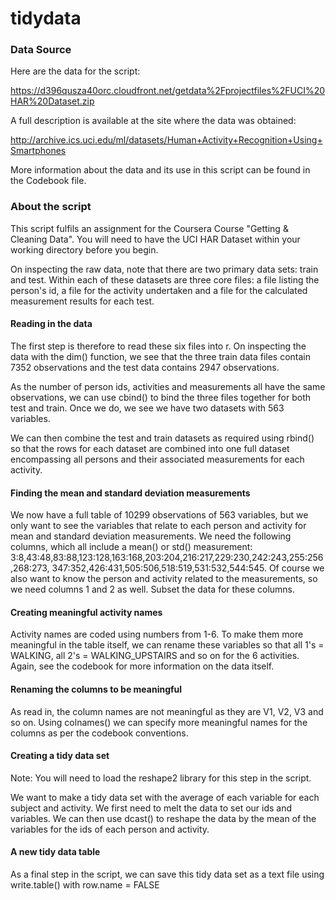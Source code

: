 tidydata
========

### Data Source

Here are the data for the script: 
  
  https://d396qusza40orc.cloudfront.net/getdata%2Fprojectfiles%2FUCI%20HAR%20Dataset.zip 

A full description is available at the site where the data was obtained: 
  
  http://archive.ics.uci.edu/ml/datasets/Human+Activity+Recognition+Using+Smartphones
  
More information about the data and its use in this script can be found in the Codebook file.

### About the script

This script fulfils an assignment for the Coursera Course "Getting & Cleaning Data". You will need to have the UCI HAR Dataset 
within your working directory before you begin. 

On inspecting the raw data, note that there are two primary data sets: train and test. Within each of these datasets
are three core files: a file listing the person's id, a file for the activity undertaken and a file for the calculated
measurement results for each test.

#### Reading in the data

The first step is therefore to read these six files into r. On inspecting the data with the dim() function, we see that
the three train data files contain 7352 observations and the test data contains 2947 observations. 

As the number of person ids, activities and measurements all have the same observations, we can use cbind() to bind
the three files together for both test and train. Once we do, we see we have two datasets with 563 variables.

We can then combine the test and train datasets as required using rbind() so that the rows for each dataset are 
combined into one full dataset encompassing all persons and their associated measurements for each activity.

#### Finding the mean and standard deviation measurements

We now have a full table of 10299 observations of 563 variables, but we only want to see the variables that relate
to each person and activity for mean and standard deviation measurements. We need the following columns, which all
include a mean() or std() measurement: 3:8,43:48,83:88,123:128,163:168,203:204,216:217,229:230,242:243,255:256,268:273,
347:352,426:431,505:506,518:519,531:532,544:545. Of course we also want to know the person and activity related to 
the measurements, so we need columns 1 and 2 as well. Subset the data for these columns.

#### Creating meaningful activity names

Activity names are coded using numbers from 1-6. To make them more meaningful in the table itself, we can rename these
variables so that all 1's = WALKING, all 2's = WALKING_UPSTAIRS and so on for the 6 activities. Again, see the codebook
for more information on the data itself.

#### Renaming the columns to be meaningful

As read in, the column names are not meaningful as they are V1, V2, V3 and so on. Using colnames() we can specify
more meaningful names for the columns as per the codebook conventions. 

#### Creating a tidy data set

Note: You will need to load the reshape2 library for this step in the script. 

We want to make a tidy data set with the average of each variable for each subject and activity. We first need to melt
the data to set our ids and variables. We can then use dcast() to reshape the data by the mean of the variables for the 
ids of each person and activity.

#### A new tidy data table

As a final step in the script, we can save this tidy data set as a text file using write.table() with row.name = FALSE
